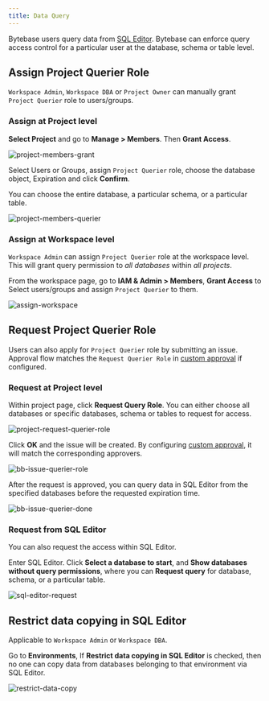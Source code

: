 ```yaml
---
title: Data Query
---
```


Bytebase users query data from [SQL Editor](/docs/sql-editor/run-queries/). Bytebase can enforce query access control for a particular user at the database, schema or table level.

## Assign Project Querier Role

`Workspace Admin`, `Workspace DBA` or `Project Owner` can manually grant `Project Querier` role to users/groups.

### Assign at Project level

**Select Project** and go to **Manage > Members**. Then **Grant Access**.

![project-members-grant](/content/docs/security/database-permission/query/project-members-grant.webp)

Select Users or Groups, assign `Project Querier` role, choose the database object, Expiration and click **Confirm**.

You can choose the entire database, a particular schema, or a particular table.

![project-members-querier](/content/docs/security/database-permission/query/project-members-querier.webp)

### Assign at Workspace level

`Workspace Admin` can assign `Project Querier` role at the workspace level. This will grant query permission to _all databases_ within _all projects_.

From the workspace page, go to **IAM & Admin > Members**, **Grant Access** to Select users/groups and assign `Project Querier` to them.

![assign-workspace](/content/docs/security/database-permission/query/assign-workspace.webp)

## Request Project Querier Role

<PricingPlanBlock feature_name='QUERY_EXPORT_APPROVAL_WORKFLOW' />

Users can also apply for `Project Querier` role by submitting an issue. Approval flow matches the `Request Querier Role` in [custom approval](/docs/administration/custom-approval/) if configured.

### Request at Project level

Within project page, click **Request Query Role**. You can either choose all databases or specific databases, schema or tables to request for access.

![project-request-querier-role](/content/docs/security/database-permission/query/project-request-querier-role.webp)

Click **OK** and the issue will be created. By configuring [custom approval](/docs/administration/custom-approval/), it will match the corresponding approvers.

![bb-issue-querier-role](/content/docs/security/database-permission/query/bb-issue-querier-role.webp)

After the request is approved, you can query data in SQL Editor from the specified databases before the requested expiration time.

![bb-issue-querier-done](/content/docs/security/database-permission/query/bb-issue-querier-done.webp)

### Request from SQL Editor

You can also request the access within SQL Editor.

Enter SQL Editor. Click **Select a database to start**, and **Show databases without query permissions**, where you can **Request query** for database, schema, or a particular table.

![sql-editor-request](/content/docs/security/database-permission/query/sql-editor-request.webp)

## Restrict data copying in SQL Editor

Applicable to `Workspace Admin` or `Workspace DBA`.

Go to **Environments**, If **Restrict data copying in SQL Editor** is checked, then no one can copy data from databases belonging to that environment via SQL Editor.

![restrict-data-copy](/content/docs/security/database-permission/query/restrict-data-copy.webp)
